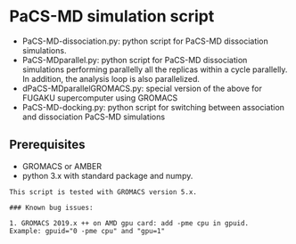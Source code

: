 # PaCS-MD simulation script

* PaCS-MD-dissociation.py: python script for PaCS-MD dissociation simulations.
* PaCS-MDparallel.py: python script for PaCS-MD dissociation simulations performing parallelly all the replicas within a cycle parallelly. In addition, the analysis loop is also parallelized.
* dPaCS-MDparallelGROMACS.py: special version of the above for FUGAKU supercomputer using GROMACS
* PaCS-MD-docking.py: python script for switching between association and dissociation PaCS-MD simulations 


## Prerequisites
* GROMACS or AMBER 
* python 3.x with standard package and numpy.

```
This script is tested with GROMACS version 5.x.

### Known bug issues:

1. GROMACS 2019.x ++ on AMD gpu card: add -pme cpu in gpuid.
Example: gpuid="0 -pme cpu" and "gpu=1"

```
